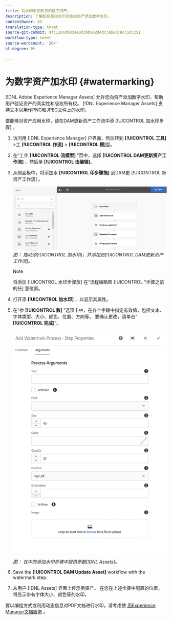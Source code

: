 ```yaml
---
title: 将水印添加到您的数字资产。
description: 了解如何使用水印功能向资产添加数字水印。
contentOwner: AG
translation-type: tm+mt
source-git-commit: 9fc1201db83ae0d3bb902d4dc3ab6d78cc1dc251
workflow-type: tm+mt
source-wordcount: '264'
ht-degree: 0%

---
```



# 为数字资产加水印 {#watermarking}

[!DNL Adobe Experience Manager Assets] 允许您向资产添加数字水印，帮助用户验证资产的真实性和版权所有权。 [!DNL Experience Manager Assets] 支持文本以用作PNG和JPEG文件上的水印。

要能够对资产应用水印，请在DAM更新资产工作流中添 [!UICONTROL 加水印步骤] 。

1. 访问用 [!DNL Experience Manager] 户界面，然后转到 **[!UICONTROL 工具]** >工 **[!UICONTROL 作流]** > **[!UICONTROL 模]**&#x200B;型。
1. 在“工作 **[!UICONTROL 流模型]** ”页中，选择 **[!UICONTROL DAM更新资产工作流]** ，然后单 **[!UICONTROL 击编辑]**。

1. 从侧面板中，将添加水 **[!UICONTROL 印步骤拖]** 到DAM更 [!UICONTROL 新资产工作流] 。

   ![拖动添 [!UICONTROL 加水印] ，并添加到 [!UICONTROL DAM更新资产工作流] 2](assets/add_watermark_step_aem_assets.png)
   *图： 拖动添[!UICONTROL 加水印]，并添加到[!UICONTROL DAM更新资产工作流]。*

   >[!NOTE]
   >
   >将添加 [!UICONTROL 水印步骤放] 在“流程缩略图 [!UICONTROL ”步骤之前的任] 意位置。

1. 打开添 **[!UICONTROL 加水印]** ，以显示其属性。
1. 在“参 **[!UICONTROL 数]** ”选项卡中，在各个字段中指定有效值，包括文本、字体类型、大小、颜色、位置、方向等。 要确认更改，请单击“ **[!UICONTROL 完成]**”。

   ![在资产的添加水印步骤中提供参数](assets/arguments_add_watermark_aem_assets.png)

   *图： 在中的添加水印步骤中提供参数[!DNL Assets]。*

1. Save the **[!UICONTROL DAM Update Asset]** workflow with the watermark step.
1. 从用户 [!DNL Assets] 界面上传示例资产。 在您在上述步骤中配置的位置，将显示带有字体大小、颜色等的水印。

要以编程方式或利用动态信息对PDF文档进行水印，请考虑使 [用Experience Manager文档服务](/help/forms/using/overview-aem-document-services.md) 。
